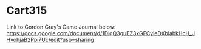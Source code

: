 # Cart315
 Link to Gordon Gray's Game Journal below:
 https://docs.google.com/document/d/1DiqQ3guEZ3xGFCyleDXblabkHcH_JHvohjaB2Ppi7Uc/edit?usp=sharing 

